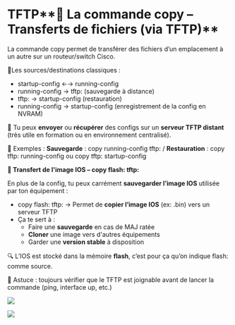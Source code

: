 # TFTP**💾 La commande copy – Transferts de fichiers (via TFTP)**

La commande copy permet de transférer des fichiers d’un emplacement à un autre sur un routeur/switch Cisco.

📍Les sources/destinations classiques :

- startup-config ←→ running-config
- running-config → tftp: (sauvegarde à distance)
- tftp: → startup-config (restauration)
- running-config → startup-config (enregistrement de la config en NVRAM)

📡 Tu peux **envoyer** ou **récupérer** des configs sur un **serveur TFTP distant** (très utile en formation ou en environnement centralisé).

🎯 Exemples : **Sauvegarde** : copy running-config tftp: / **Restauration** : copy tftp: running-config ou copy tftp: startup-config



**🔁 Transfert de l'image IOS – copy flash: tftp:**

En plus de la config, tu peux carrément **sauvegarder l’image IOS** utilisée par ton équipement :

- copy flash: tftp: → Permet de **copier l’image IOS** (ex: .bin) vers un serveur TFTP
- Ça te sert à :
  - Faire une **sauvegarde** en cas de MAJ ratée
  - **Cloner** une image vers d'autres équipements
  - Garder une **version stable** à disposition

🔍 L’IOS est stocké dans la mémoire **flash**, c’est pour ça qu’on indique flash: comme source.

🧠 Astuce : toujours vérifier que le TFTP est joignable avant de lancer la commande (ping, interface up, etc.)

![](../../../media/Cours-Infrastructures-réseaux-TFTP-image1.png)



![](../../../media/Cours-Infrastructures-réseaux-TFTP-image2.png)


